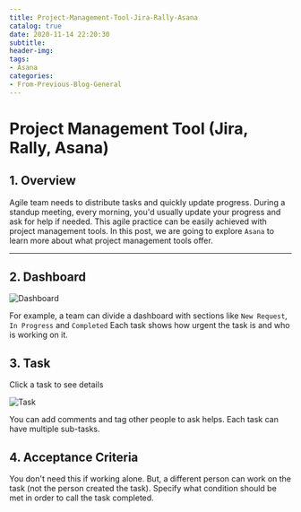 ```yaml
---
title: Project-Management-Tool-Jira-Rally-Asana
catalog: true
date: 2020-11-14 22:20:30
subtitle:
header-img:
tags:
- Asana
categories:
- From-Previous-Blog-General
---
```


# Project Management Tool (Jira, Rally, Asana)

## 1. Overview

Agile team needs to distribute tasks and quickly update progress.
During a standup meeting, every morning, you'd usually update your progress and ask for help if needed.
This agile practice can be easily achieved with project management tools.
In this post, we are going to explore `Asana` to learn more about what project management tools offer.

---

## 2. Dashboard

![Dashboard](1-Dashboard.png)

For example, a team can divide a dashboard with sections like `New Request`, `In Progress` and `Completed`
Each task shows how urgent the task is and who is working on it.

## 3. Task

Click a task to see details

![Task](2-Task.png)

You can add comments and tag other people to ask helps.
Each task can have multiple sub-tasks.

## 4. Acceptance Criteria

You don't need this if working alone.
But, a different person can work on the task (not the person created the task).
Specify what condition should be met in order to call the task completed.
